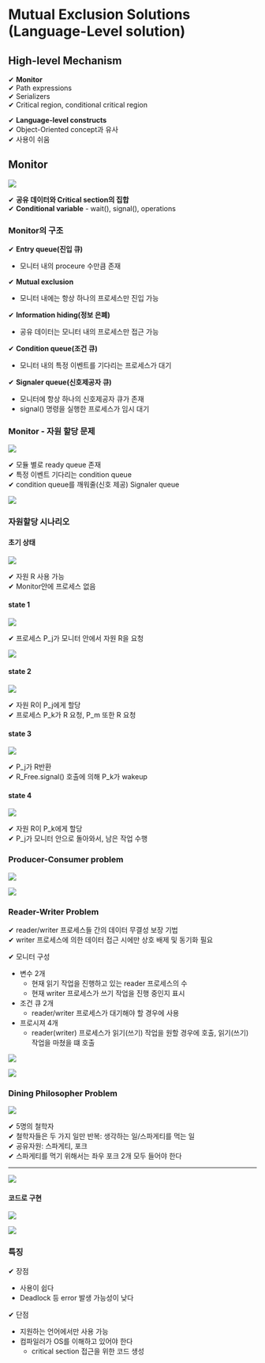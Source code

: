# Mutual Exclusion Solutions (Language-Level solution)

## High-level Mechanism

✔ **Monitor**  
✔ Path expressions  
✔ Serializers  
✔ Critical region, conditional critical region  

✔ **Language-level constructs**  
✔ Object-Oriented concept과 유사  
✔ 사용이 쉬움  

## Monitor

![](assets/6_4.md/2022-12-15-02-13-30.png)

✔ **공유 데이터와 Critical section의 집합**  
✔ **Conditional variable**
    - wait(), signal(), operations

### Monitor의 구조

✔ **Entry queue(진입 큐)**
- 모니터 내의 proceure 수만큼 존재

✔ **Mutual exclusion**
- 모니터 내에는 항상 하나의 프로세스만 진입 가능

✔ **Information hiding(정보 은폐)**
- 공유 데이터는 모니터 내의 프로세스만 접근 가능

✔ **Condition queue(조건 큐)**
- 모니터 내의 특정 이벤트를 기다리는 프로세스가 대기  

✔ **Signaler queue(신호제공자 큐)**
- 모니터에 항상 하나의 신호제공자 큐가 존재
- signal() 명령을 실행한 프로세스가 임시 대기

### Monitor - 자원 할당 문제

![](assets/6_4.md/2022-12-15-02-16-05.png)

✔ 모듈 별로 ready queue 존재  
✔ 특정 이벤트 기다리는 condition queue  
✔ condition queue를 깨워줄(신호 제공) Signaler queue

![](assets/6_4.md/2022-12-15-02-16-22.png)

### 자원할당 시나리오

#### 초기 상태  

![](assets/6_4.md/2022-12-15-02-18-38.png)  

✔ 자원 R 사용 가능  
✔ Monitor안에 프로세스 없음

#### state 1  
![](assets/6_4.md/2022-12-15-02-20-00.png)

✔ 프로세스 P_j가 모니터 안에서 자원 R을 요청

![](assets/6_4.md/2022-12-15-02-20-53.png)

#### state 2  

![](assets/6_4.md/2022-12-15-02-20-11.png)

✔ 자원 R이 P_j에게 할당  
✔ 프로세스 P_k가 R 요청, P_m 또한 R 요청

#### state 3  

![](assets/6_4.md/2022-12-15-02-20-25.png)

✔ P_j가 R반환  
✔ R_Free.signal() 호출에 의해 P_k가 wakeup

#### state 4  

![](assets/6_4.md/2022-12-15-02-20-41.png)

✔ 자원 R이 P_k에게 할당  
✔ P_j가 모니터 안으로 돌아와서, 남은 작업 수행

### Producer-Consumer problem

![](assets/6_4.md/2022-12-15-02-24-29.png)

![](assets/6_4.md/2022-12-15-02-24-45.png)

### Reader-Writer Problem

✔ reader/writer 프로세스들 간의 데이터 무결성 보장 기법  
✔ writer 프로세스에 의한 데이터 접근 시에만 상호 배제 및 동기화 필요  

✔ 모니터 구성
- 변수 2개
  - 현재 읽기 작업을 진행하고 있는 reader 프로세스의 수
  - 현재 writer 프로세스가 쓰기 작업을 진행 중인지 표시
- 조건 큐 2개
  - reader/writer 프로세스가 대기해야 할 경우에 사용
- 프로시져 4개
  - reader(writer) 프로세스가 읽기(쓰기) 작업을 원할 경우에 호출, 읽기(쓰기) 작업을 마쳤을 떄 호출

![](assets/6_4.md/2022-12-15-02-29-40.png)

![](assets/6_4.md/2022-12-15-02-29-53.png)

### Dining Philosopher Problem

![](assets/6_4.md/2022-12-15-02-30-22.png)

✔ 5명의 철학자  
✔ 철학자들은 두 가지 일만 반복: 생각하는 일/스파게티를 먹는 일  
✔ 공유자원: 스파게티, 포크  
✔ 스파게티를 먹기 위해서는 좌우 포크 2개 모두 들어야 한다  

---

![](assets/6_4.md/2022-12-15-02-31-16.png)

#### 코드로 구현

![](assets/6_4.md/2022-12-15-02-31-39.png)

![](assets/6_4.md/2022-12-15-02-31-57.png)

### 특징

✔ 장점
- 사용이 쉽다
- Deadlock 등 error 발생 가능성이 낮다  

✔ 단점
- 지원하는 언어에서만 사용 가능
- 컴파일러가 OS를 이해하고 있어야 한다
  - critical section 접근을 위한 코드 생성